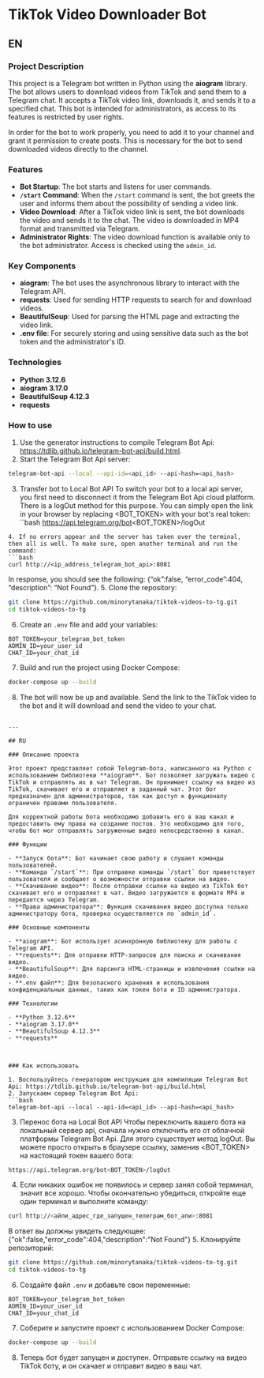 # TikTok Video Downloader Bot

## EN

### Project Description

This project is a Telegram bot written in Python using the **aiogram** library. The bot allows users to download videos from TikTok and send them to a Telegram chat. It accepts a TikTok video link, downloads it, and sends it to a specified chat. This bot is intended for administrators, as access to its features is restricted by user rights.

In order for the bot to work properly, you need to add it to your channel and grant it permission to create posts. This is necessary for the bot to send downloaded videos directly to the channel.

### Features

- **Bot Startup**: The bot starts and listens for user commands.
- **`/start` Command**: When the `/start` command is sent, the bot greets the user and informs them about the possibility of sending a video link.
- **Video Download**: After a TikTok video link is sent, the bot downloads the video and sends it to the chat. The video is downloaded in MP4 format and transmitted via Telegram.
- **Administrator Rights**: The video download function is available only to the bot administrator. Access is checked using the `admin_id`.

### Key Components

- **aiogram**: The bot uses the asynchronous library to interact with the Telegram API.
- **requests**: Used for sending HTTP requests to search for and download videos.
- **BeautifulSoup**: Used for parsing the HTML page and extracting the video link.
- **.env file**: For securely storing and using sensitive data such as the bot token and the administrator's ID.

### Technologies

- **Python 3.12.6**
- **aiogram 3.17.0**
- **BeautifulSoup 4.12.3**
- **requests**


### How to use

1. Use the generator instructions to compile Telegram Bot Api: https://tdlib.github.io/telegram-bot-api/build.html.
2. Start the Telegram Bot Api server:
```bash
telegram-bot-api --local --api-id=<api_id> --api-hash=<api_hash>
```
3. Transfer bot to Local Bot API
To switch your bot to a local api server, you first need to disconnect it from the Telegram Bot Api cloud platform.
There is a logOut method for this purpose. You can simply open the link in your browser by replacing <BOT_TOKEN> with your bot's real token:
``bash
https://api.telegram.org/bot<BOT_TOKEN>/logOut
```
4. If no errors appear and the server has taken over the terminal, then all is well. To make sure, open another terminal and run the command:
```bash
curl http://<ip_address_telegram_bot_api>:8081
```
In response, you should see the following:
{“ok”:false, “error_code”:404, “description”: “Not Found”}.
5. Clone the repository:
```bash
git clone https://github.com/minorytanaka/tiktok-videos-to-tg.git
cd tiktok-videos-to-tg
```
6. Create an `.env` file and add your variables:
```env
BOT_TOKEN=your_telegram_bot_token
ADMIN_ID=your_user_id
CHAT_ID=your_chat_id
```
7. Build and run the project using Docker Compose:
```bash
docker-compose up --build
```
8. The bot will now be up and available. Send the link to the TikTok video to the bot and it will download and send the video to your chat.
```

---

## RU

### Описание проекта

Этот проект представляет собой Telegram-бота, написанного на Python с использованием библиотеки **aiogram**. Бот позволяет загружать видео с TikTok и отправлять их в чат Telegram. Он принимает ссылку на видео из TikTok, скачивает его и отправляет в заданный чат. Этот бот предназначен для администраторов, так как доступ к функционалу ограничен правами пользователя.

Для корректной работы бота необходимо добавить его в ваш канал и предоставить ему права на создание постов. Это необходимо для того, чтобы бот мог отправлять загруженные видео непосредственно в канал.

### Функции

- **Запуск бота**: Бот начинает свою работу и слушает команды пользователей.
- **Команда `/start`**: При отправке команды `/start` бот приветствует пользователя и сообщает о возможности отправки ссылки на видео.
- **Скачивание видео**: После отправки ссылки на видео из TikTok бот скачивает его и отправляет в чат. Видео загружается в формате MP4 и передается через Telegram.
- **Права администратора**: Функция скачивания видео доступна только администратору бота, проверка осуществляется по `admin_id`.

### Основные компоненты

- **aiogram**: Бот использует асинхронную библиотеку для работы с Telegram API.
- **requests**: Для отправки HTTP-запросов для поиска и скачивания видео.
- **BeautifulSoup**: Для парсинга HTML-страницы и извлечения ссылки на видео.
- **.env файл**: Для безопасного хранения и использования конфиденциальных данных, таких как токен бота и ID администратора.

### Технологии

- **Python 3.12.6**
- **aiogram 3.17.0**
- **BeautifulSoup 4.12.3**
- **requests**



### Как использовать

1. Воспользуйтесь генератором инструкция для компиляции Telegram Bot Api: https://tdlib.github.io/telegram-bot-api/build.html
2. Запускаем сервер Telegram Bot Api:
```bash
telegram-bot-api --local --api-id=<api_id> --api-hash=<api_hash>
```
3. Перенос бота на Local Bot API
Чтобы переключить вашего бота на локальный сервер api, сначала нужно отключить его от облачной платформы Telegram Bot Api.
Для этого существует метод logOut. Вы можете просто открыть в браузере ссылку, заменив <BOT_TOKEN> на настоящий токен вашего бота:
```bash
https://api.telegram.org/bot<BOT_TOKEN>/logOut
```
4. Если никаких ошибок не появилось и сервер занял собой терминал, значит все хорошо. Чтобы окончательно убедиться, откройте еще один терминал и выполните команду:
```bash
curl http://<айпи_адрес_где_запущен_телеграм_бот_апи>:8081
```
В ответ вы должны увидеть следующее:
{"ok":false,"error_code":404,"description":"Not Found"}
5. Клонируйте репозиторий:
```bash
git clone https://github.com/minorytanaka/tiktok-videos-to-tg.git
cd tiktok-videos-to-tg
```
6. Создайте файл `.env` и добавьте свои переменные:
```env
BOT_TOKEN=your_telegram_bot_token
ADMIN_ID=your_user_id
CHAT_ID=your_chat_id
```
7. Соберите и запустите проект с использованием Docker Compose:
```bash
docker-compose up --build
```
8. Теперь бот будет запущен и доступен. Отправьте ссылку на видео TikTok боту, и он скачает и отправит видео в ваш чат.
